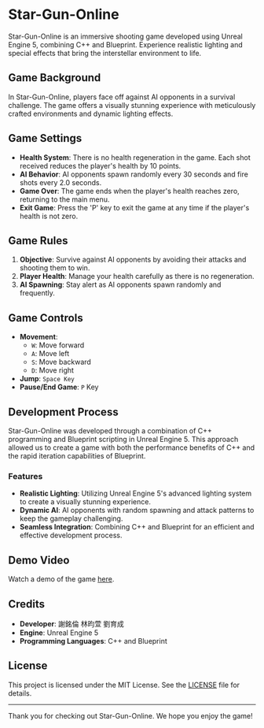 # Star-Gun-Online

Star-Gun-Online is an immersive shooting game developed using Unreal Engine 5, combining C++ and Blueprint. Experience realistic lighting and special effects that bring the interstellar environment to life.

## Game Background

In Star-Gun-Online, players face off against AI opponents in a survival challenge. The game offers a visually stunning experience with meticulously crafted environments and dynamic lighting effects.

## Game Settings

- **Health System**: There is no health regeneration in the game. Each shot received reduces the player's health by 10 points.
- **AI Behavior**: AI opponents spawn randomly every 30 seconds and fire shots every 2.0 seconds.
- **Game Over**: The game ends when the player's health reaches zero, returning to the main menu.
- **Exit Game**: Press the 'P' key to exit the game at any time if the player's health is not zero.

## Game Rules

1. **Objective**: Survive against AI opponents by avoiding their attacks and shooting them to win.
2. **Player Health**: Manage your health carefully as there is no regeneration.
3. **AI Spawning**: Stay alert as AI opponents spawn randomly and frequently.

## Game Controls

- **Movement**:
  - `W`: Move forward
  - `A`: Move left
  - `S`: Move backward
  - `D`: Move right
- **Jump**: `Space Key`
- **Pause/End Game**: `P` Key

## Development Process

Star-Gun-Online was developed through a combination of C++ programming and Blueprint scripting in Unreal Engine 5. This approach allowed us to create a game with both the performance benefits of C++ and the rapid iteration capabilities of Blueprint.

### Features

- **Realistic Lighting**: Utilizing Unreal Engine 5's advanced lighting system to create a visually stunning experience.
- **Dynamic AI**: AI opponents with random spawning and attack patterns to keep the gameplay challenging.
- **Seamless Integration**: Combining C++ and Blueprint for an efficient and effective development process.

## Demo Video

Watch a demo of the game [here](https://www.canva.com/design/DAFWgseU8xU/HE1FL2qR3zkSDqo9uHsaYA/watch?utm_content=DAFWgseU8xU&utm_campaign=designshare&utm_medium=link2&utm_source=sharebutton).

## Credits

- **Developer**: 謝銘倫 林昀萱 劉育成
- **Engine**: Unreal Engine 5
- **Programming Languages**: C++ and Blueprint

## License

This project is licensed under the MIT License. See the [LICENSE](LICENSE) file for details.

---

Thank you for checking out Star-Gun-Online. We hope you enjoy the game!
